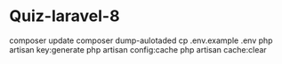 # Quiz-laravel-8

composer update
composer dump-aulotaded
cp .env.example .env
php artisan key:generate
php artisan config:cache
php artisan cache:clear
